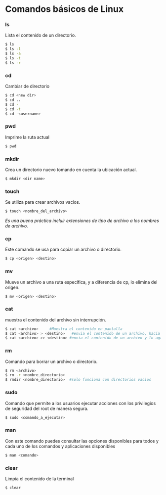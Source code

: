 # Comandos básicos de Linux



### ls  

Lista el contenido de un directorio.  

```bash
$ ls 
$ ls -l 
$ ls -a 
$ ls -t 
$ ls -r
```



### cd 

Cambiar de directorio

```bash
$ cd <new dir>
$ cd ..
$ cd -
$ cd -t
$ cd -<username>
```



### pwd

Imprime la ruta actual

```bash
$ pwd
```



### mkdir

Crea un directorio nuevo tomando en cuenta la ubicación actual.

```bash
$ mkdir <dir name>
```



### touch

Se utiliza para crear archivos vacíos.

```bash
$ touch <nombre_del_archivo>
```

*Es una buena práctica incluir extensiones de tipo de archivo a los nombres de archivo.*



### cp

Este comando se usa para copiar un archivo o directorio.

```bash
$ cp <origen> <destino>
```



### mv

Mueve un archivo a una ruta específica, y a diferencia de cp, lo elimina del origen.

```bash
$ mv <origen> <destino>
```



### cat

muestra el contenido del archivo sin interrupción.

```bash
$ cat <archivo>     #Muestra el contenido en pantalla
$ cat <archivo> > <destino>   #envia el contenido de un archivo, hacia otro archivo, similar a cp
$ cat <archivo> >> <destino> #envia el contenido de un archivo y lo agrega en otro, conservando el contenido original del archivo destino.
```



### rm

Comando para borrar un archivo o directorio.

```bash
$ rm <archivo>
$ rm -r <nombre_directorio>
$ rmdir <nombre_directorio>  #solo funciona con directorios vacios
```



### sudo

Comando que permite a los usuarios ejecutar acciones con los privilegios de seguridad del root de manera segura.

```bash
$ sudo <comando_a_ejecutar>
```



### man

Con este comando puedes consultar las opciones disponibles para todos y cada uno de los comandos y aplicaciones disponibles

```bash
$ man <comando>
```



### clear

Limpia el contenido de la terminal

```bash
$ clear
```


